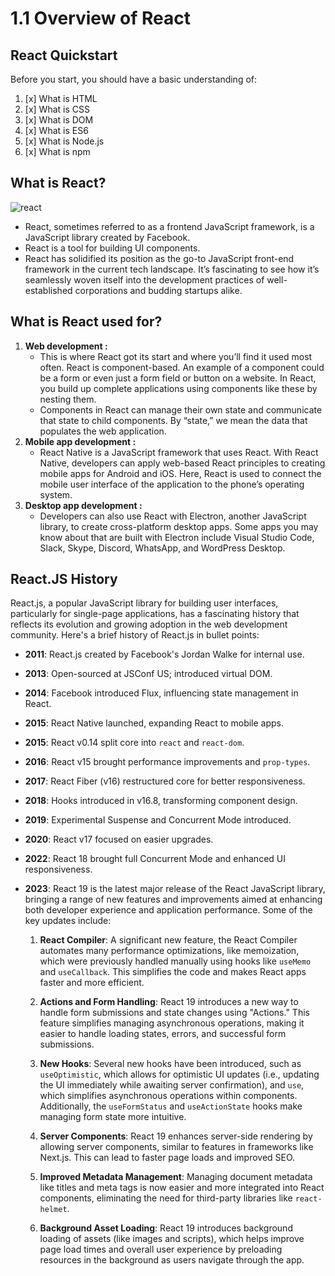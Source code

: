 # 1.1 Overview of React

## React Quickstart

Before you start, you should have a basic understanding of:

1. [x] What is HTML
2. [x] What is CSS
3. [x] What is DOM
4. [x] What is ES6
5. [x] What is Node.js
6. [x] What is npm

## What is React?
![react](react.png)

- React, sometimes referred to as a frontend JavaScript framework, is a JavaScript library created by Facebook.
- React is a tool for building UI components.
- React has solidified its position as the go-to JavaScript front-end framework in the current tech landscape. It’s fascinating to see how it’s seamlessly woven itself into the development practices of well-established corporations and budding startups alike.

## What is React used for?

1. **Web development :** 
   - This is where React got its start and where you’ll find it used most often. React is component-based. An example of a component could be a form or even just a form field or button on a website. In React, you build up complete applications using components like these by nesting them.
   - Components in React can manage their own state and communicate that state to child components. By “state,” we mean the data that populates the web application.
2. **Mobile app development :**
   - React Native is a JavaScript framework that uses React. With React Native, developers can apply web-based React principles to creating mobile apps for Android and iOS. Here, React is used to connect the mobile user interface of the application to the phone’s operating system.
3. **Desktop app development :** 
   - Developers can also use React with Electron, another JavaScript library, to create cross-platform desktop apps. Some apps you may know about that are built with Electron include Visual Studio Code, Slack, Skype, Discord, WhatsApp, and WordPress Desktop.

## React.JS History

React.js, a popular JavaScript library for building user interfaces, particularly for single-page applications, has a fascinating history that reflects its evolution and growing adoption in the web development community. Here's a brief history of React.js in bullet points:

- **2011**: React.js created by Facebook's Jordan Walke for internal use.
- **2013**: Open-sourced at JSConf US; introduced virtual DOM.
- **2014**: Facebook introduced Flux, influencing state management in React.
- **2015**: React Native launched, expanding React to mobile apps.
- **2015**: React v0.14 split core into `react` and `react-dom`.
- **2016**: React v15 brought performance improvements and `prop-types`.
- **2017**: React Fiber (v16) restructured core for better responsiveness.
- **2018**: Hooks introduced in v16.8, transforming component design.
- **2019**: Experimental Suspense and Concurrent Mode introduced.
- **2020**: React v17 focused on easier upgrades.
- **2022**: React 18 brought full Concurrent Mode and enhanced UI responsiveness.
- **2023**: React 19 is the latest major release of the React JavaScript library, bringing a range of new features and improvements aimed at enhancing both developer experience and application performance. Some of the key updates include:

     1. **React Compiler**: A significant new feature, the React Compiler automates many performance optimizations, like memoization, which were previously handled manually using hooks like `useMemo` and `useCallback`. This simplifies the code and makes React apps faster and more efficient.

     2. **Actions and Form Handling**: React 19 introduces a new way to handle form submissions and state changes using "Actions." This feature simplifies managing asynchronous operations, making it easier to handle loading states, errors, and successful form submissions.

     3. **New Hooks**: Several new hooks have been introduced, such as `useOptimistic`, which allows for optimistic UI updates (i.e., updating the UI immediately while awaiting server confirmation), and `use`, which simplifies asynchronous operations within components. Additionally, the `useFormStatus` and `useActionState` hooks make managing form state more intuitive.

     4. **Server Components**: React 19 enhances server-side rendering by allowing server components, similar to features in frameworks like Next.js. This can lead to faster page loads and improved SEO.

     5. **Improved Metadata Management**: Managing document metadata like titles and meta tags is now easier and more integrated into React components, eliminating the need for third-party libraries like `react-helmet`.

     6. **Background Asset Loading**: React 19 introduces background loading of assets (like images and scripts), which helps improve page load times and overall user experience by preloading resources in the background as users navigate through the app.